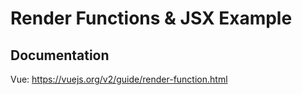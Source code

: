 # Render Functions & JSX Example

## Documentation

Vue: https://vuejs.org/v2/guide/render-function.html

